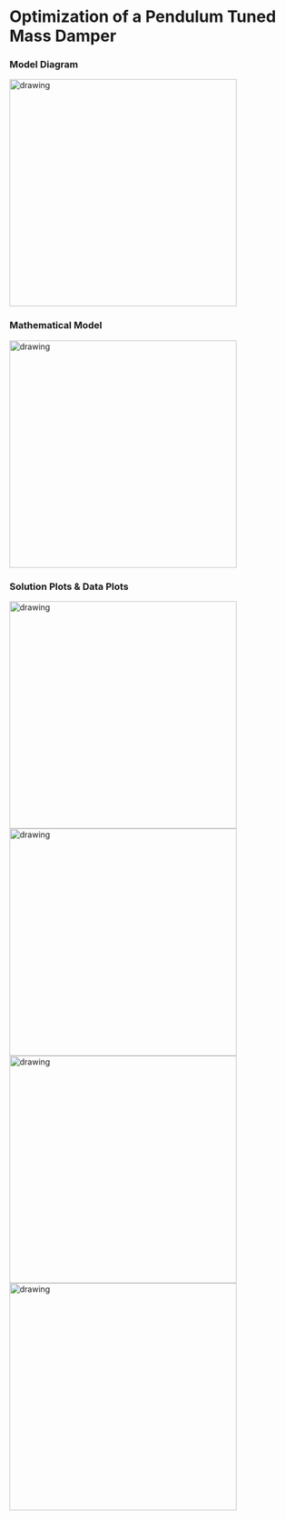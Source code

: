 # Optimization of a Pendulum Tuned Mass Damper

### Model Diagram
<img src="https://github.com/zhihanyang2022/pendulum-tuned-mass-damper/blob/master/readme_pngs/model.png" alt="drawing" width="400"/>

### Mathematical Model
<img src="https://github.com/zhihanyang2022/pendulum-tuned-mass-damper/blob/master/readme_pngs/main_equations.png" alt="drawing" width="400"/>

### Solution Plots & Data Plots
<img src="https://github.com/zhihanyang2022/pendulum-tuned-mass-damper/blob/master/readme_pngs/graph_1.png" alt="drawing" width="400"/>
<img src="https://github.com/zhihanyang2022/pendulum-tuned-mass-damper/blob/master/readme_pngs/graph_2.png" alt="drawing" width="400"/>
<img src="https://github.com/zhihanyang2022/pendulum-tuned-mass-damper/blob/master/readme_pngs/graph_3.png" alt="drawing" width="400"/>
<img src="https://github.com/zhihanyang2022/pendulum-tuned-mass-damper/blob/master/readme_pngs/graph_4.png" alt="drawing" width="400"/>
